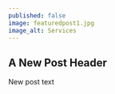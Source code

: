 ```yaml
---
published: false
image: featuredpost1.jpg
image_alt: Services
---
```

## A New Post Header

New post text
